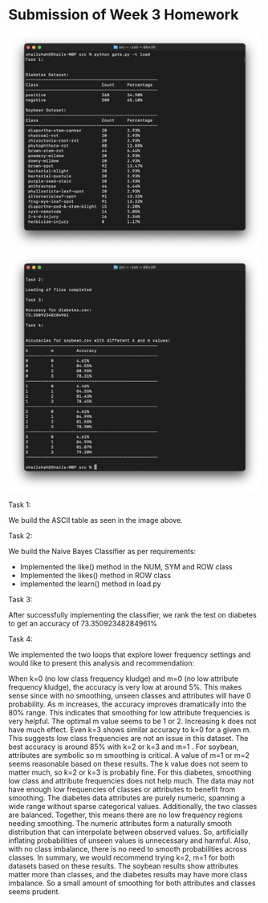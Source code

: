 # Submission of Week 3 Homework

![Stats](./images/Task1.png)
![Stats](./images/Task234.png)

Task 1: 

We build the ASCII table as seen in the image above.


Task 2:

We build the Naive Bayes Classifier as per requirements:
- Implemented the like() method in the NUM, SYM and ROW class
- Implemented the likes() method in ROW class
- implemented the learn() method in load.py

Task 3:

After successfully implementing the classifier, we rank the test on diabetes to get an accuracy of 73.35092348284961%


Task 4:

We implemented the two loops that explore lower frequency settings and would like to present this analysis and recommendation:

When k=0 (no low class frequency kludge) and m=0 (no low attribute frequency kludge), the accuracy is very low at around 5%. This makes sense since with no smoothing, unseen classes and attributes will have 0 probability.
As m increases, the accuracy improves dramatically into the 80% range. This indicates that smoothing for low attribute frequencies is very helpful. The optimal m value seems to be 1 or 2.
Increasing k does not have much effect. Even k=3 shows similar accuracy to k=0 for a given m. This suggests low class frequencies are not an issue in this dataset.
The best accuracy is around 85% with k=2 or k=3 and m=1 .
For soybean, attributes are symbolic so m smoothing is critical. A value of m=1 or m=2 seems reasonable based on these results. The k value does not seem to matter much, so k=2 or k=3 is probably fine.
For this diabetes, smoothing low class and attribute frequencies does not help much. The data may not have enough low frequencies of classes or attributes to benefit from smoothing. The diabetes data attributes are purely numeric, spanning a wide range without sparse categorical values. Additionally, the two classes are balanced. Together, this means there are no low frequency regions needing smoothing. The numeric attributes form a naturally smooth distribution that can interpolate between observed values. So, artificially inflating probabilities of unseen values is unnecessary and harmful. Also, with no class imbalance, there is no need to smooth probabilities across classes.
In summary, we would recommend trying k=2, m=1 for both datasets based on these results. The soybean results show attributes matter more than classes, and the diabetes results may have more class imbalance. So a small amount of smoothing for both attributes and classes seems prudent.
